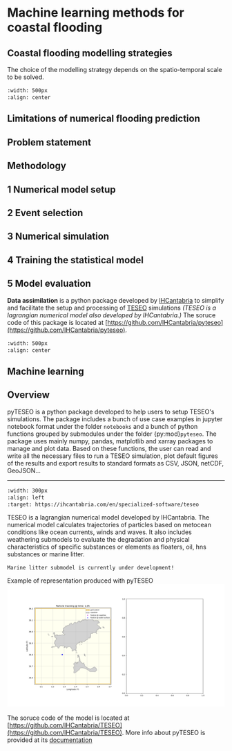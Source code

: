 # Machine learning methods for coastal flooding
## Coastal flooding modelling strategies
The choice of the modelling strategy depends on the spatio-temporal scale to be solved. 

```{image} ../_static/images/flood_ms.png
:width: 500px
:align: center
```

## Limitations of numerical flooding prediction

## Problem statement

## Methodology

## 1 Numerical model setup

## 2 Event selection

## 3 Numerical simulation

## 4 Training the statistical model

## 5 Model evaluation

**Data assimilation** is a python package developed by [IHCantabria](https://ihcantabria.com/en/) to simplify and facilitate the setup and processing of [TESEO](https://ihcantabria.com/en/specialized-software/teseo/) simulations *(TESEO is a lagrangian numerical model also developed by IHCantabria.)* The soruce code of this package is located at [https://github.com/IHCantabria/pyteseo](https://github.com/IHCantabria/pyteseo).

```{image} ../_static/images/pyTESEO_logo.png
:width: 500px
:align: center
```
**Machine learning**
---

## Overview
pyTESEO is a python package developed to help users to setup TESEO's simulations. The package includes a bunch of use case examples in jupyter notebook format under the folder `notebooks` and a bunch of python functions grouped by submodules under the folder {py:mod}`pyteseo`. The package uses mainly numpy, pandas, matplotlib and xarray packages to manage and plot data. Based on these functions, the user can read and write all the necessary files to run a TESEO simulation, plot default figures of the results and export results to standard formats as CSV, JSON, netCDF, GeoJSON...

---

```{image} ../_static/images/TESEO_logo.png
:width: 300px
:align: left
:target: https://ihcantabria.com/en/specialized-software/teseo
```
TESEO is a lagrangian numerical model developed by IHCantabria. The numerical model calculates trajectories of particles based on metocean conditions like ocean currents, winds and waves. It also includes weathering submodels to evaluate the degradation and physical characteristics of specific substances or elements as floaters, oil, hns substances or marine litter.


```{important}
Marine litter submodel is currently under development!

```

Example of representation produced with pyTESEO
![pyTESEO standard animation](../_static/animations/particles_spill_01.gif)


The soruce code of the model is located at [https://github.com/IHCantabria/TESEO](https://github.com/IHCantabria/TESEO).
More info about pyTESEO is provided at its [documentation](https://ihcantabria.github.io/pyteseo/)
